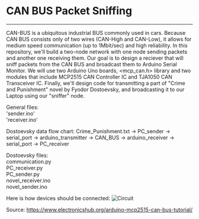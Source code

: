 # CAN BUS Packet Sniffing
---
CAN-BUS is a ubiquitous industrial BUS commonly used in cars. Because CAN BUS consists only of two wires (CAN-High and CAN-Low), it allows for medium speed communication (up to 1Mbit/sec) and high reliability. In this repository, we'll build a two-node network with one node sending packets and another one receiving them. Our goal is to design a reciever that will sniff packets from the CAN BUS and broadcast them to Arduino Serial Monitor. We will use two Arduino Uno boards, <mcp_can.h> library and two modules that include MCP2515 CAN Controller IC and TJA1050 CAN Transceiver IC. Finally, we'll design code for transmitting a part of "Crime and Punishment" novel by Fyodor Dostoevsky, and broadcasting it to our Laptop using our "sniffer" node.


General files:  
'sender.ino'  
'receiver.ino'  


Dostoevsky data flow chart: Crime_Punishment.txt -> PC_sender -> serial_port -> arduino_transmitter -> CAN_BUS -> arduino_receiver -> serial_port -> PC_receiver

Dostoevsky files:  
communication.py  
PC_receiver.py  
PC_sender.py  
novel_receiver.ino  
novel_sender.ino  

Here is how devices should be connected:
![Circuit](https://www.electronicshub.org/wp-content/uploads/2018/08/Arduino-MCP2515-CAN-Bus-Interface-Circuit-Diagram.jpg)

Source: https://www.electronicshub.org/arduino-mcp2515-can-bus-tutorial/
